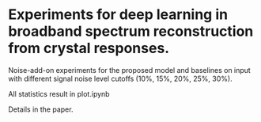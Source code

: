# Experiments for deep learning in broadband spectrum reconstruction from crystal responses.

Noise-add-on experiments for the proposed model and baselines on input with different signal noise level cutoffs (10%, 15%, 20%, 25%, 30%).

All statistics result in plot.ipynb

Details in the paper.
